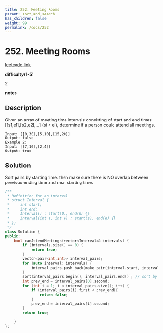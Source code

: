 ```yaml
---
title: 252. Meeting Rooms
parent: sort_and_search
has_children: false
weight: 99
permalink: /docs/252
---
```

# 252. Meeting Rooms
[leetcode link](https://leetcode.com/problems/meeting-rooms/)

**difficulty(1-5)** 

2

**notes**   


## Description
Given an array of meeting time intervals consisting of start and end times [[s1,e1],[s2,e2],...] (si < ei), determine if a person could attend all meetings.
```Example 1:
Input: [[0,30],[5,10],[15,20]]
Output: false
Example 2:
Input: [[7,10],[2,4]]
Output: true
```
## Solution

Sort pairs by starting time.
then make sure there is NO overlap between previous ending time and next starting time.

```c++
/**
 * Definition for an interval.
 * struct Interval {
 *     int start;
 *     int end;
 *     Interval() : start(0), end(0) {}
 *     Interval(int s, int e) : start(s), end(e) {}
 * };
 */
class Solution {
public:
    bool canAttendMeetings(vector<Interval>& intervals) {
        if (intervals.size() == 0) {
            return true;
        }
        vector<pair<int,int>> interval_pairs;
        for (auto interval: intervals) {
            interval_pairs.push_back(make_pair(interval.start, interval.end));
        }
        sort(interval_pairs.begin(), interval_pairs.end()); // sort by start time
        int prev_end = interval_pairs[0].second;
        for (int i = 1; i < interval_pairs.size(); i++) {
            if (interval_pairs[i].first < prev_end){
                return false;
            }
            prev_end = interval_pairs[i].second;
        }
        return true;
        
    }
};
```